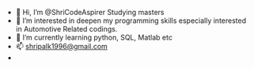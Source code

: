 - 👋 Hi, I’m @ShriCodeAspirer Studying masters 
- 👀 I’m interested in deepen my programming skills especially interested in Automotive Related codings.  
- 🌱 I’m currently learning python, SQL, Matlab etc
- 📫 shripalk1996@gmail.com
- 

<!---
ShriCodeAspirer/ShriCodeAspirer is a ✨ special ✨ repository because its `README.md` (this file) appears on your GitHub profile.
You can click the Preview link to take a look at your changes.
--->
